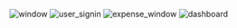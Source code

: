 ![window](https://user-images.githubusercontent.com/51176452/87333764-80057000-c535-11ea-9842-fcb4a8f142fd.PNG)
![user_signin](https://user-images.githubusercontent.com/51176452/87333790-87c51480-c535-11ea-9432-a762dd60ef14.PNG)
![expense_window](https://user-images.githubusercontent.com/51176452/87334520-b0014300-c536-11ea-9beb-ef3bb7090a84.PNG)
![dashboard](https://user-images.githubusercontent.com/51176452/87333739-767c0800-c535-11ea-81b3-f51795eea6a3.PNG)
